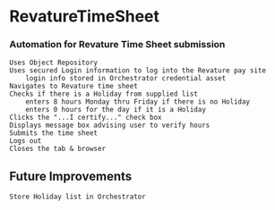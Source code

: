 # RevatureTimeSheet
### Automation for Revature Time Sheet submission
    Uses Object Repository
    Uses secured Login information to log into the Revature pay site
        login info stored in Orchestrator credential asset
    Navigates to Revature time sheet
    Checks if there is a Holiday from supplied list
        enters 8 hours Monday thru Friday if there is no Holiday
        enters 0 hours for the day if it is a Holiday
    Clicks the "...I certify..." check box
    Displays message box advising user to verify hours
    Submits the time sheet
    Logs out
    Closes the tab & browser

## Future Improvements
    Store Holiday list in Orchestrator